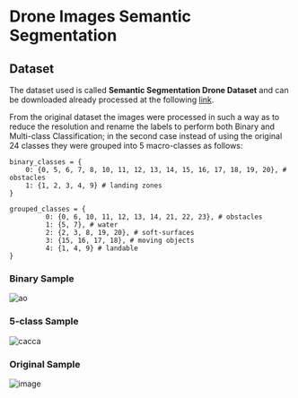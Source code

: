 # Drone Images Semantic Segmentation

## Dataset

The dataset used is called **Semantic Segmentation Drone Dataset** and can be downloaded already processed at the following [link](https://www.kaggle.com/datasets/santurini/semantic-segmentation-drone-dataset).

From the original dataset the images were processed in such a way as to reduce the resolution and rename the labels to perform both Binary and Multi-class Classification; in the second case instead of using the original 24 classes they were grouped into 5 macro-classes as follows:

```
binary_classes = {
	0: {0, 5, 6, 7, 8, 10, 11, 12, 13, 14, 15, 16, 17, 18, 19, 20}, # obstacles
	1: {1, 2, 3, 4, 9} # landing zones
}

grouped_classes = {
         0: {0, 6, 10, 11, 12, 13, 14, 21, 22, 23}, # obstacles
         1: {5, 7}, # water
         2: {2, 3, 8, 19, 20}, # soft-surfaces
         3: {15, 16, 17, 18}, # moving objects
         4: {1, 4, 9} # landable
}
```
### Binary Sample
![ao](https://user-images.githubusercontent.com/91251307/206537000-19647dab-c9df-4352-b41f-c83f953c679a.png)

### 5-class Sample
![cacca](https://user-images.githubusercontent.com/91251307/206538631-23e6ff7e-190a-4ede-b390-68a0176ea56c.png)

### Original Sample
![image](https://user-images.githubusercontent.com/91251307/206538927-79bb7e72-4972-4ffa-83b0-3f1b59b86fa5.png)


